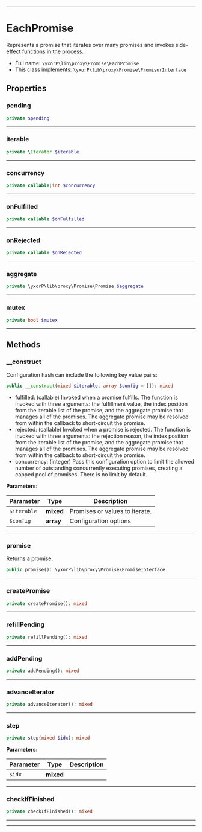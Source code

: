 ***

# EachPromise

Represents a promise that iterates over many promises and invokes
side-effect functions in the process.



* Full name: `\yxorP\lib\proxy\Promise\EachPromise`
* This class implements:
[`\yxorP\lib\proxy\Promise\PromisorInterface`](./PromisorInterface.md)



## Properties


### pending



```php
private $pending
```






***

### iterable



```php
private \Iterator $iterable
```






***

### concurrency



```php
private callable|int $concurrency
```






***

### onFulfilled



```php
private callable $onFulfilled
```






***

### onRejected



```php
private callable $onRejected
```






***

### aggregate



```php
private \yxorP\lib\proxy\Promise\Promise $aggregate
```






***

### mutex



```php
private bool $mutex
```






***

## Methods


### __construct

Configuration hash can include the following key value pairs:

```php
public __construct(mixed $iterable, array $config = []): mixed
```

- fulfilled: (callable) Invoked when a promise fulfills. The function
  is invoked with three arguments: the fulfillment value, the index
  position from the iterable list of the promise, and the aggregate
  promise that manages all of the promises. The aggregate promise may
  be resolved from within the callback to short-circuit the promise.
- rejected: (callable) Invoked when a promise is rejected. The
  function is invoked with three arguments: the rejection reason, the
  index position from the iterable list of the promise, and the
  aggregate promise that manages all of the promises. The aggregate
  promise may be resolved from within the callback to short-circuit
  the promise.
- concurrency: (integer) Pass this configuration option to limit the
  allowed number of outstanding concurrently executing promises,
  creating a capped pool of promises. There is no limit by default.






**Parameters:**

| Parameter | Type | Description |
|-----------|------|-------------|
| `$iterable` | **mixed** | Promises or values to iterate. |
| `$config` | **array** | Configuration options |




***

### promise

Returns a promise.

```php
public promise(): \yxorP\lib\proxy\Promise\PromiseInterface
```











***

### createPromise



```php
private createPromise(): mixed
```











***

### refillPending



```php
private refillPending(): mixed
```











***

### addPending



```php
private addPending(): mixed
```











***

### advanceIterator



```php
private advanceIterator(): mixed
```











***

### step



```php
private step(mixed $idx): mixed
```








**Parameters:**

| Parameter | Type | Description |
|-----------|------|-------------|
| `$idx` | **mixed** |  |




***

### checkIfFinished



```php
private checkIfFinished(): mixed
```











***


***

